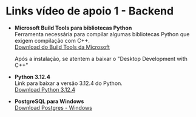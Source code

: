 # Links vídeo de apoio 1 - Backend

- **Microsoft Build Tools para bibliotecas Python**  
  Ferramenta necessária para compilar algumas bibliotecas Python que exigem compilação com C++.  
  [Download do Build Tools da Microsoft](https://visualstudio.microsoft.com/visual-cpp-build-tools/)

  Após a instalação, se atentem a baixar o "Desktop Development with C++"
  
- **Python 3.12.4**  
  Link para baixar a versão 3.12.4 do Python.  
  [Download Python 3.12.4](https://www.python.org/downloads/release/python-3124/)

- **PostgreSQL para Windows**    
  [Download Postgres - Windows](https://www.postgresql.org/download/windows/)
